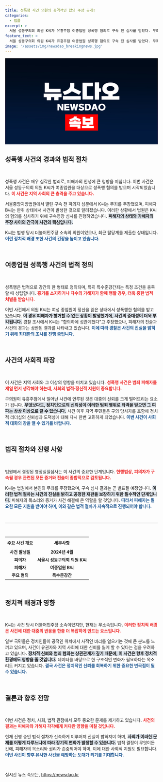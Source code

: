 ```yaml
---
title: 성폭행 사건 의원의 충격적인 합의 주장 공개!
categories:
  - 법률
excerpt: >
  서울 성동구의회 의원 K씨가 유흥주점 여종업원 성폭행 혐의로 구속 전 심사를 받았다. 무죄를 밝히겠다는 주장과 함께, 사건의 진실이 가려질 수 있을지 귀추가 주목된다.
feature_text: >
  서울 성동구의회 의원 K씨가 유흥주점 여종업원 성폭행 혐의로 구속 전 심사를 받았다. 무죄를 밝히겠다는 주장과 함께, 사건의 진실이 가려질 수 있을지 귀추가 주목된다.
image: '/assets/img/newsdao_breakingnews.jpg'
---
```


<p><img src="/assets/img/newsdao_breakingnews.jpg" alt="firstkoreanews 속보" /></p>

<h2 data-ke-size="size26">성폭행 사건의 경과와 법적 절차</h2>

<p data-ke-size="size16">&nbsp;</p>

<p>성폭행 사건은 매우 심각한 범죄로, 피해자의 인생에 큰 영향을 미칩니다. 이번 사건은 서울 성동구의회 의원 K씨가 여종업원을 대상으로 성폭행 혐의를 받으며 시작되었습니다. <b><span style="color: #ee2323;">이 사건은 지역 사회의 큰 충격을 주고 있습니다.</span></b> </p>

<p>서울중앙지방법원에서 열린 구속 전 피의자 심문에서 K씨는 무죄를 주장했으며, 피해자 B씨는 만취 상태에서 사건이 발생한 것으로 알려졌습니다. 이러한 상황에서 법원은 K씨의 혐의를 심사하기 위해 구속영장 심사를 진행하였습니다. <b><span style="background-color: #21538527;">피해자의 상태와 가해자의 주장 사이의 간극이 사건의 핵심입니다.</span></b> </p>

<p>K씨는 범행 당시 더불어민주당 소속의 의원이었으나, 최근 탈당계를 제출한 상태입니다. <b><span style="color: #1a5490;">이런 정치적 배경 또한 사건의 긴장을 높이고 있습니다.</span></b></p>

<p data-ke-size="size16">&nbsp;</p>

<h2 data-ke-size="size26">여종업원 성폭행 사건의 법적 정의</h2>

<p data-ke-size="size16">&nbsp;</p>

<p>성폭행은 법적으로 강간의 한 형태로 정의되며, 특히 특수준강간죄는 특정 조건을 충족할 때 성립합니다. <b><span style="color: #ee2323;">흉기를 소지하거나 다수의 가해자가 함께 행할 경우, 더욱 중한 법적 처벌을 받습니다.</span></b> </p>

<p>이번 사건에서 의원 K씨는 여성 종업원이 정신을 잃은 상태에서 성폭행한 혐의를 받고 있습니다. <b><span style="background-color: #21538527;">이 경우 피해자가 항거할 수 없는 상황이 발생했기에, 사건의 중대성이 더욱 부각됩니다.</span></b>  경찰 조사에서 K씨는 "합의하에 성관계했다"고 주장했으나, 피해자의 진술과 사건의 경과는 상반된 결과를 나타내고 있습니다. <b><span style="color: #1a5490;">이에 따라 경찰은 사건의 진실을 밝히기 위해 최대한의 조사를 진행 중입니다.</span></b></p>

<p data-ke-size="size16">&nbsp;</p>

<h2 data-ke-size="size26">사건의 사회적 파장</h2>

<p data-ke-size="size16">&nbsp;</p>

<p>이 사건은 지역 사회와 그 이상의 영향을 미치고 있습니다. <b><span style="color: #ee2323;">성폭행 사건은 범죄 피해자를 제일 먼저 생각해야 하는데, 사회의 법적·정신적 지원이 중요합니다.</span></b> </p>

<p>구의원이 유흥주점에서 일어난 사건에 연루된 것은 대중의 신뢰를 크게 떨어뜨리는 요소가 됩니다. <b><span style="background-color: #21538527;">무엇보다도, 정치인으로의 신뢰성이 이러한 범죄 행위로 타격을 받으면 그 여파는 상상 이상으로 클 수 있습니다.</span></b> 사건 이후 지역 주민들은 구의 당사자를 포함해 정치적 리더십의 신뢰성과 도덕성에 대해 다시 한번 고민하게 되었습니다. <b><span style="color: #1a5490;">이번 사건이 사회적 대화의 장을 열 수 있기를 바랍니다.</span></b></p>

<p data-ke-size="size16">&nbsp;</p>

<h2 data-ke-size="size26">법적 절차와 진행 사항</h2>

<p data-ke-size="size16">&nbsp;</p>

<p>법원에서 결정된 영장실질심사는 이 사건의 중요한 단계입니다. <b><span style="color: #ee2323;">현행법상, 피의자가 구속될 경우 관련된 모든 증거와 진술이 종합적으로 검토됩니다.</span></b> </p>

<p>K씨는 법원에서 본인의 무죄를 주장했으며, 구속 심사 결과는 곧 발표될 예정입니다. <b><span style="background-color: #21538527;">이러한 법적 절차는 사건의 진실을 밝히고 공정한 재판을 보장하기 위한 필수적인 단계입니다.</span></b> 피해자의 목소리와 증거가 사건 해결에 큰 역할을 할 것입니다. <b><span style="color: #1a5490;">따라서 피해자는 필요한 모든 지원을 받아야 하며, 이와 같은 법적 절차가 지속적으로 진행되어야 합니다.</span></b></p>

<p data-ke-size="size16">&nbsp;</p>

<hr />

<p data-ke-size="size16">&nbsp;</p>

<table style="width: 100%; border-collapse: collapse;">

<tr>
    <th style="text-align: center; height: 30px;">주요 사건 개요</th>
    <th style="text-align: center; height: 30px;">세부사항</th>
</tr>

<tr>
    <td style="text-align: center; height: 17px;"><b>사건 발생일</b></td>
    <td style="text-align: center; height: 17px;"><b>2024년 4월</b></td>
</tr>

<tr>
    <td style="text-align: center; height: 17px;"><b>피의자</b></td>
    <td style="text-align: center; height: 17px;"><b>서울시 성동구의회 의원 K씨</b></td>
</tr>

<tr>
    <td style="text-align: center; height: 17px;"><b>피해자</b></td>
    <td style="text-align: center; height: 17px;"><b>여종업원 B씨</b></td>
</tr>

<tr>
    <td style="text-align: center; height: 17px;"><b>주요 혐의</b></td>
    <td style="text-align: center; height: 17px;"><b>특수준강간</b></td>
</tr>

</table>

<p data-ke-size="size16">&nbsp;</p>

<h2 data-ke-size="size26">정치적 배경과 영향</h2>

<p data-ke-size="size16">&nbsp;</p>

<p>K씨는 사건 당시 더불어민주당 소속이었지만, 현재는 무소속입니다. <b><span style="color: #ee2323;">이러한 정치적 배경은 사건에 대한 대중의 반응을 한층 더 복잡하게 만드는 요소입니다.</span></b> </p>

<p>일부 국민들은 정치인들이 공적인 위치에서 사적인 비리를 일으키는 것에 큰 분노를 느끼고 있으며, 사건이 유권자와 지역 사회에 대한 신뢰를 잃게 할 수 있다는 점을 우려하고 있습니다. <b><span style="background-color: #21538527;">정치적 신뢰와 범죄 혐의는 상관관계가 깊기 때문에, 이 사건은 향후 정치적 환경에도 영향을 줄 것입니다.</span></b>  데이터를 바탕으로 한 구조적인 변화가 필요하다는 목소리도 커지고 있습니다. <b><span style="color: #1a5490;">결국 사건은 정치적인 신뢰를 회복하기 위한 중요한 변곡점이 될 수 있습니다.</span></b></p>

<p data-ke-size="size16">&nbsp;</p>

<h2 data-ke-size="size26">결론과 향후 전망</h2>

<p data-ke-size="size16">&nbsp;</p>

<p>이번 사건은 정치, 사회, 법적 관점에서 모두 중요한 문제를 제기하고 있습니다. <b><span style="color: #ee2323;">사건의 결과는 피해자와 가해자 각각에게 커다란 영향을 미칠 것입니다.</span></b> </p>

<p>현재 진행 중인 법적 절차가 신속하게 이루어져 진실이 밝혀져야 하며, <b><span style="background-color: #21538527;">사회가 이러한 문제를 어떻게 다루느냐에 따라 장기적 변화가 발생할 수 있습니다.</span></b> 법적 결정이 무엇이든 간에, 피해자의 목소리와 권리가 존중되어야 하며, 이에 대한 사회적 지원도 필요합니다. <b><span style="color: #1a5490;">이번 사건이 향후 유사한 사건을 예방하는 토대가 되기를 기대합니다.</span></b></p>

<p data-ke-size="size16">&nbsp;</p>
실시간 뉴스 속보는, <a href="https://newsdao.kr" rel="dofollow">https://newsdao.kr</a>



